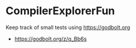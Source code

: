 # CompilerExplorerFun

Keep track of small tests using https://godbolt.org

- https://godbolt.org/z/q_Bb6s
